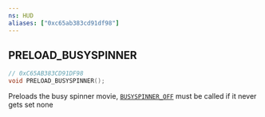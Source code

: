 ```yaml
---
ns: HUD
aliases: ["0xc65ab383cd91df98"]
---
```

## PRELOAD_BUSYSPINNER

```c
// 0xC65AB383CD91DF98
void PRELOAD_BUSYSPINNER();
```

Preloads the busy spinner movie, [`BUSYSPINNER_OFF`](#_0x10D373323E5B9C0D) must be called if it never gets set
none

